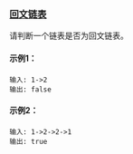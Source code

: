 ### [回文链表](https://leetcode-cn.com/problems/palindrome-linked-list/)

请判断一个链表是否为回文链表。

#### 示例1：
```
输入: 1->2
输出: false
```

#### 示例2：
```
输入: 1->2->2->1
输出: true
```